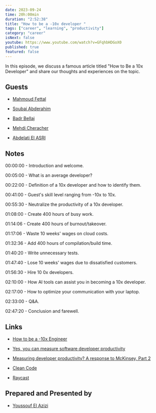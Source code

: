 ```yaml
---
date: 2023-09-24
time: 20h:00min
duration: "2:52:38"
title: "How to be a -10x developer "
tags: ["career", "learning", "productivity"]
category: "career"
isNext: false
youtube: https://www.youtube.com/watch?v=GFqhbHDGoX0
published: true
featured: false
---
```


In this episode, we discuss a famous article titled "How to Be a 10x Developer" and share our thoughts and experiences on the topic.

## Guests

- [Mahmoud Fettal](https://twitter.com/mahmoudfettal)

- [Soubai Abderahim](https://soubai.me)

- [Badr Bellaj](https://www.linkedin.com/in/bellajbadr/)

- [Mehdi Cheracher](https://twitter.com/Mehdi_Cheracher)

- [Abdelati El ASRI](https://twitter.com/kaizendae)

## Notes

00:00:00 - Introduction and welcome.

00:05:00 - What is an average developer?

00:22:00 - Definition of a 10x developer and how to identify them.

00:41:00 - Guest's skill level ranging from -10x to 10x.

00:55:30 - Neutralize the productivity of a 10x developer.

01:08:00 - Create 400 hours of busy work.

01:14:06 - Create 400 hours of burnout/takeover.

01:17:06 - Waste 10 weeks' wages on cloud costs.

01:32:36 - Add 400 hours of compilation/build time.

01:40:20 - Write unnecessary tests.

01:47:40 - Lose 10 weeks' wages due to dissatisfied customers.

01:56:30 - Hire 10 0x developers.

02:10:00 - How AI tools can assist you in becoming a 10x developer.

02:17:00 - How to optimize your communication with your laptop.

02:33:00 - Q&A.

02:47:20 - Conclusion and farewell.

## Links

- [How to be a -10x Engineer](https://taylor.town/-10x)
- [Yes, you can measure software developer productivity](https://www.mckinsey.com/industries/technology-media-and-telecommunications/our-insights/yes-you-can-measure-software-developer-productivity)
- [Measuring developer productivity? A response to McKinsey, Part 2](https://newsletter.pragmaticengineer.com/p/measuring-developer-productivity-part-2)

- [Clean Code](https://geeksblabla.com/blablas/clean-code)

- [Raycast](https://www.raycast.com/)

## Prepared and Presented by

- [Youssouf El Azizi](https://elazizi.com)
